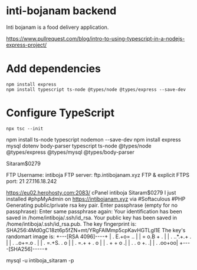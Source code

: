 # inti-bojanam backend
Inti bojanam is a food delivery application.

https://www.pullrequest.com/blog/intro-to-using-typescript-in-a-nodejs-express-project/

# Add dependencies
```
npm install express
npm install typescript ts-node @types/node @types/express --save-dev
```

# Configure TypeScript
```
npx tsc --init
```
npm install ts-node typescript nodemon --save-dev
npm install express mysql dotenv body-parser typescript ts-node @types/node @types/express @types/mysql @types/body-parser

Sitaram$0279

FTP Username: intiboja
FTP server: ftp.intibojanam.xyz
FTP & explicit FTPS port:  21
27.116.18.242

https://eu02.herohosty.com:2083/
cPanel
intiboja
Sitaram$0279
I just installed #phpMyAdmin on https://intibojanam.xyz via #Softaculous #PHP
Generating public/private rsa key pair.
Enter passphrase (empty for no passphrase): 
Enter same passphrase again: 
Your identification has been saved in /home/intiboja/.ssh/id_rsa.
Your public key has been saved in /home/intiboja/.ssh/id_rsa.pub.
The key fingerprint is:
SHA256:4Md0gC18zt6p5fZN+mt/YRgFAlMmp5cpKavHGTLgl1E 
The key's randomart image is:
+---[RSA 4096]----+
|     . E.+o= ..  |
|      = o.B +  . |
|   . ..*.+.+  .  |
|  . ..o+=.o  .   |
|   . =.+S. .  o  |
|    . =.+ +  . o |
|     . + +    o .|
|      . . o  +. .|
|         . .oo+oo|
+----[SHA256]-----+

mysql -u intiboja_sitaram -p